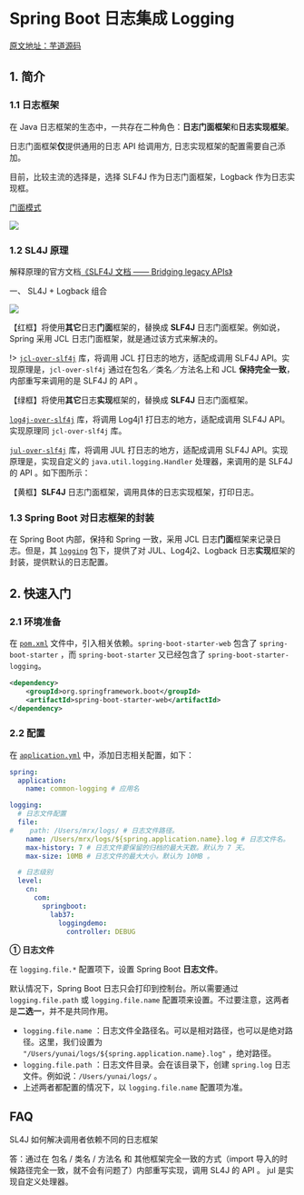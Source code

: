 # Spring Boot 日志集成 Logging

[原文地址：芋道源码](http://www.iocoder.cn/Spring-Boot/Logging/)

## 1. 简介

### 1.1 日志框架

在 Java 日志框架的生态中，一共存在二种角色：**日志门面框架**和**日志实现框架**。

日志门面框架**仅**提供通用的日志 API 给调用方, 日志实现框架的配置需要自己添加。

目前，比较主流的选择是，选择 SLF4J 作为日志门面框架，Logback 作为日志实现框。

[门面模式](https://time.geekbang.org/column/article/206409)

<img src="http://www.iocoder.cn/images/Spring-Boot/2020-03-01/01.png">



### 1.2 SL4J 原理

解释原理的官方文档[《SLF4J 文档 —— Bridging legacy APIs》](http://www.slf4j.org/legacy.html)

一、 SL4J + Logback 组合

<img src="http://www.iocoder.cn/images/Spring-Boot/2020-03-01/03.png">



【红框】将使用**其它**日志**门面**框架的，替换成 **SLF4J** 日志门面框架。例如说，Spring 采用 JCL 日志门面框架，就是通过该方式来解决的。

!> [`jcl-over-slf4j`](https://mvnrepository.com/artifact/org.slf4j/jcl-over-slf4j) 库，将调用 JCL 打日志的地方，适配成调用 SLF4J API。实现原理是，`jcl-over-slf4j` 通过在包名／类名／方法名上和 JCL **保持完全一致**，内部重写来调用的是 SLF4J 的 API 。

【绿框】将使用**其它**日志**实现**框架的，替换成 **SLF4J** 日志门面框架。

[`log4j-over-slf4j`](https://mvnrepository.com/artifact/org.slf4j/log4j-over-slf4j) 库，将调用 Log4j1 打日志的地方，适配成调用 SLF4J API。实现原理同 `jcl-over-slf4j` 库。

[`jul-over-slf4j`](https://mvnrepository.com/artifact/org.slf4j/jul-to-slf4j) 库，将调用 JUL 打日志的地方，适配成调用 SLF4J API。实现原理是，实现自定义的 `java.util.logging.Handler` 处理器，来调用的是 SLF4J 的 API 。如下图所示：

【黄框】**SLF4J** 日志门面框架，调用具体的日志实现框架，打印日志。

 

### 1.3 Spring Boot 对日志框架的封装

在 Spring Boot 内部，保持和 Spring 一致，采用 JCL 日志**门面**框架来记录日志。但是，其 [`logging`](https://github.com/spring-projects/spring-boot/blob/master/spring-boot-project/spring-boot/src/main/java/org/springframework/boot/logging/package-info.java) 包下，提供了对 JUL、Log4j2、Logback 日志**实现**框架的封装，提供默认的日志配置。



## 2. 快速入门

### 2.1 环境准备

在 [`pom.xml`](https://github.com/YunaiV/SpringBoot-Labs/tree/master/lab-37/lab-37-logging-demo/pom.xml) 文件中，引入相关依赖。`spring-boot-starter-web` 包含了 `spring-boot-starter` ，而 `spring-boot-starter` 又已经包含了 `spring-boot-starter-logging`。

```xml
<dependency>
    <groupId>org.springframework.boot</groupId>
    <artifactId>spring-boot-starter-web</artifactId>
</dependency>
```



### 2.2 配置

在 [`application.yml`](https://github.com/YunaiV/SpringBoot-Labs/blob/master/lab-37/lab-37-logging-demo/src/main/resources/application.yaml) 中，添加日志相关配置，如下：

```yml
spring:
  application:
    name: common-logging # 应用名

logging:
  # 日志文件配置
  file:
#    path: /Users/mrx/logs/ # 日志文件路径。
    name: /Users/mrx/logs/${spring.application.name}.log # 日志文件名。
    max-history: 7 # 日志文件要保留的归档的最大天数。默认为 7 天。
    max-size: 10MB # 日志文件的最大大小。默认为 10MB 。

  # 日志级别
  level:
    cn:
      com:
        springboot:
          lab37:
            loggingdemo:
              controller: DEBUG
```

**① 日志文件**

在 `logging.file.*` 配置项下，设置 Spring Boot **日志文件**。

默认情况下，Spring Boot 日志只会打印到控制台。所以需要通过 `logging.file.path` 或 `logging.file.name` 配置项来设置。不过要注意，这两者是**二选一**，并不是共同作用。

- `logging.file.name` ：日志文件全路径名。可以是相对路径，也可以是绝对路径。这里，我们设置为 `"/Users/yunai/logs/${spring.application.name}.log"` ，绝对路径。
- `logging.file.path` ：日志文件目录。会在该目录下，创建 `spring.log` 日志文件。例如说：`/Users/yunai/logs/` 。
- 上述两者都配置的情况下，以 `logging.file.name` 配置项为准。

## FAQ

SL4J 如何解决调用者依赖不同的日志框架

答：通过在 包名 / 类名 / 方法名 和 其他框架完全一致的方式（import 导入的时候路径完全一致，就不会有问题了）内部重写实现，调用 SL4J 的 API 。 jul 是实现自定义处理器。